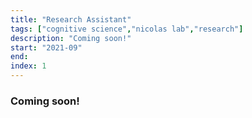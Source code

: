 ```yaml
---
title: "Research Assistant"
tags: ["cognitive science","nicolas lab","research"]
description: "Coming soon!"
start: "2021-09"
end: 
index: 1
---
```


### Coming soon!